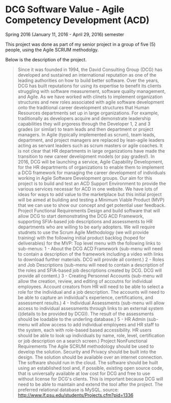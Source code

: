 # DCG Software Value - Agile Competency Development (ACD) 
Spring 2016 (January 11, 2016 - April 29, 2016) semester 

This project was done as part of my senior project in a group of five (5) people, using the Agile SCRUM methodolgy. 

Below is the description of the project. 

>Since it was founded in 1994, the David Consulting Group (DCG) has developed and sustained an international reputation as one of the leading authorities on how to build better software. Over the years, DCG has built reputations for using its expertise to benefit its clients struggling with software measurement, software quality management, and Agile. As we have worked with clinets to implement organization structures and new roles associated with agile software development onto the traditional career development structures that Human Resources departments set up in large organizations. For example, traditionally as developers acquire and demonstrate leadership capabilities they will prgoress through the Developer 1, 2 and 3 grades (or similar) to team leads and then department or project managers. In Agile (typically implemented as scrum), team leads, department, and project managers are replaced by lean-agile leaders acting as servant leaders such as scrum masters or agile coaches. It is not clear that HR departments in large organizations have made the transition to new career development models (or pay grades!). In 2016, DCG will be launching a service, Agile Capability Development, for the HR departments of organizations to enable them to implement a DCG framework for managing the career development of individuals working in Agile Software Development groups. Our aim for this project is to build and test an ACD Support Environment to provide the various services necessar for ACD in one website. We have lots of ideas for ways to add value to the marketplace but this initial project will be aimed at building and testing a Minimum Viable Product (MVP) that we can use to show our concept and get potential user feedback. Project Functional Requirements Design and build software that will allow DCG to start demonstrating the DCG ACD Framework, supporting SFIA-based job descriptions and assessments to HR departments who are willing to be early adopters. We will require studnets to use the Scrum Agile Methodology (we will provide training) with the following initial product backlog (hoped for deliverables) for the MVP: Top level menu with the following links to sub-menus: 1 - About the DCG ACD Framework (sub-menu will need to contain a description of the framework including a video with links to download further materials. DCG will provide all content.) 2 - Roles and Job Descriptions (sub-menu will need to contain a description of the roles and SFIA-based job descriptions created by DCG. DCG will provide all content.) 3 - Creating Personnel Accounts (sub-menu will allow the creation, review, and editing of accoutns for individual employees. Account creators from HR will need to be able to select a role for the individual and a job description. The accounts will need to be able to capture an individual's experience, certifications, and assessment results.) 4 - Individual Assessments (sub-menu will allow access to individual assessments through links to an external system ((details to be provided by DCG)). The result of the assessments should be loadable to the underling database.) 5 - HR Admin (sub-menu will allow access to add individual employees and HR staff to the system, each with role-based based accessibility. HR users should be able to look up individuals by name, role, level, certification or job description on a search screen.) Project NonFunctional Requirements The Agile SCRUM methodology should be used to develop the solution. Security and Privacy should be built into the design. The solution should be available over an internet connection. The software should run in the cloud. The software should be huilt using an established tool and, if possible, existing open source code, that is universally available at low cost for DCG and free to use without license for DCG's clients. This is important because DCG will need to be able to maintain and extend the tool after the project. The preferred relational database is MySQL.
source: http://www.lf.psu.edu/students/Projects.cfm?pid=1336



